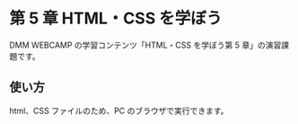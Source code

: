 # 第 5 章 HTML・CSS を学ぼう

DMM WEBCAMP の学習コンテンツ「HTML・CSS を学ぼう第 5 章」の演習課題です。

## 使い方

html、CSS ファイルのため、PC のブラウザで実行できます。
